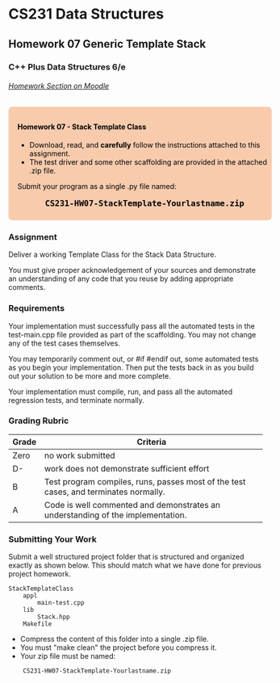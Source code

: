 
# CS231 Data Structures
## Homework 07 Generic Template Stack
### C++ Plus Data Structures 6/e

###### [Homework Section on Moodle](https://moodle.cornerstone.edu/course/view.php?id=39129&section=5)

<div style= "
background-color: #f8cbad;
color: #000000;
width: 100%;
padding-top: 12px;
padding-left: 18px;
padding-bottom: 8px;
border-radius: 8px;">
<h4> Homework 07 - Stack Template Class</h4>
<ul>
<li> Download, read, and <strong>carefully</strong> follow the instructions attached to this assignment.
<li> The test driver and some other scaffolding are provided in the attached .zip file.
</ul>
<p>Submit your program as a single .py file named:</p>
<p style="
text-align: center;
font-family: monospace;
font-weight: bold;
font-size: large;">
CS231-HW07-StackTemplate-Yourlastname.zip</p>
</div>

### Assignment
<p>
Deliver a working Template Class for the Stack Data Structure.
</p>
<p>
You must give proper acknowledgement of your sources and
demonstrate an understanding of any code that you reuse by adding appropriate comments.
</p>

### Requirements
<p>
Your implementation must successfully pass all the automated tests in the test-main.cpp file
provided as part of the scaffolding.  You may not change any of the test cases themselves.
</p>
<p>
You may temporarily comment out, or #if #endif out, some automated tests as you begin your implementation.
Then put the tests back in as you build out your solution to be more and more complete.
</p>
<p>
Your implementation must compile, run, and pass all the automated regression tests, and terminate normally.
</p>

### Grading Rubric

| Grade      | Criteria |
| ---------- | -------- |
| Zero       | no work submitted |
| D-         | work does not demonstrate sufficient effort |
| B          | Test program compiles, runs, passes most of the test cases, and terminates normally. |
| A          | Code is well commented and demonstrates an understanding of the implementation. |

### Submitting Your Work
Submit a well structured project folder that is structured and organized exactly as shown below. This should match what we have done for previous project homework.
```
StackTemplateClass
    appl
        main-test.cpp
    lib
        Stack.hpp
    Makefile
```

- Compress the content of this folder into a single .zip file.
- You must "make clean" the project before you compress it.
- Your zip file must be named:
```
    CS231-HW07-StackTemplate-Yourlastname.zip
```
